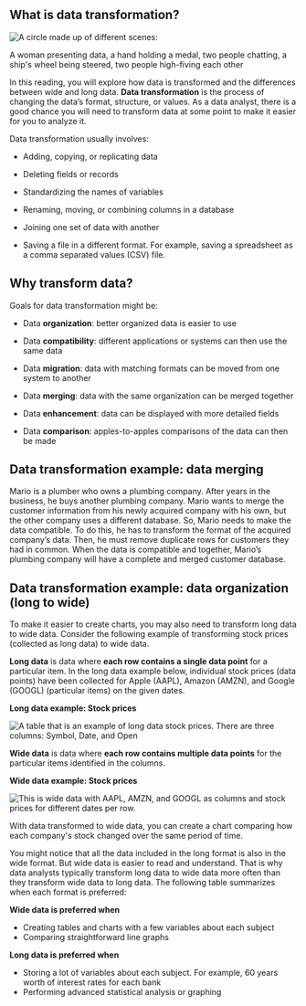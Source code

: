 
## What is data transformation?

![A circle made up of different scenes: ](https://d3c33hcgiwev3.cloudfront.net/imageAssetProxy.v1/jtwtFPydRZWcLRT8ndWVjA_977547953ee4493fb24a750ac653c0e5_Screen-Shot-2021-03-04-at-9.01.41-PM.png?expiry=1628121600000&hmac=DYl-tDp3m255ZtBvx5qof-Gvt-uJn26em7z8KmYeavk)

A woman presenting data, a hand holding a medal, two people chatting, a ship's wheel being steered, two people high-fiving each other

In this reading, you will explore how data is transformed and the differences between wide and long data. **Data transformation** is the process of changing the data’s format, structure, or values. As a data analyst, there is a good chance you will need to transform data at some point to make it easier for you to analyze it. 

Data transformation usually involves:

-   Adding, copying, or replicating data 
    
-   Deleting fields or records 
    
-   Standardizing the names of variables
    
-   Renaming, moving, or combining columns in a database
    
-   Joining one set of data with another
    
-   Saving a file in a different format. For example, saving a spreadsheet as a comma separated values (CSV) file.
    

## Why transform data?

Goals for data transformation might be: 

-   Data **organization**: better organized data is easier to use
    
-   Data **compatibility**: different applications or systems can then use the same data
    
-   Data **migration**: data with matching formats can be moved from one system to another
    
-   Data **merging**: data with the same organization can be merged together
    
-   Data **enhancement**: data can be displayed with more detailed fields 
    
-   Data **comparison**: apples-to-apples comparisons of the data can then be made 
    

## Data transformation example: data merging

Mario is a plumber who owns a plumbing company. After years in the business, he buys another plumbing company. Mario wants to merge the customer information from his newly acquired company with his own, but the other company uses a different database. So, Mario needs to make the data compatible. To do this, he has to transform the format of the acquired company’s data. Then, he must remove duplicate rows for customers they had in common. When the data is compatible and together, Mario’s plumbing company will have a complete and merged customer database.

## Data transformation example: data organization (long to wide)

To make it easier to create charts, you may also need to transform long data to wide data. Consider the following example of transforming stock prices (collected as long data) to wide data.

**Long data** is data where **each row contains a single data point** for a particular item. In the long data example below, individual stock prices (data points) have been collected for Apple (AAPL), Amazon (AMZN), and Google (GOOGL) (particular items) on the given dates.

**Long data example: Stock prices**

![A table that is an example of long data stock prices. There are three columns: Symbol, Date, and Open](https://d3c33hcgiwev3.cloudfront.net/imageAssetProxy.v1/dq8jjvDiQgmvI47w4hIJsA_ffb38f9200364ce7862d8848c8147a19_Screen-Shot-2020-11-24-at-5.42.01-PM.png?expiry=1628121600000&hmac=_A6of0OFfrgRKt3CfCweQVKBi1OXradCMtm5zzUs6RM)

**Wide data** is data where **each row contains multiple data points** for the particular items identified in the columns. 

**Wide data example: Stock prices**

![This is wide data with AAPL, AMZN, and GOOGL as columns and stock prices for different dates per row.](https://d3c33hcgiwev3.cloudfront.net/imageAssetProxy.v1/5IiB_OOFR_eIgfzjhVf3VA_5066f31f0192481980d15830caf61b8e_Screen-Shot-2021-03-17-at-3.00.51-PM.png?expiry=1628121600000&hmac=VX66nEoKxp8y5783lbtiCho5fWtUtPUXeUO19Bpyixk)

With data transformed to wide data, you can create a chart comparing how each company's stock changed over the same period of time.

You might notice that all the data included in the long format is also in the wide format. But wide data is easier to read and understand. That is why data analysts typically transform long data to wide data more often than they transform wide data to long data. The following table summarizes when each format is preferred:

**Wide data is preferred when** 
- Creating tables and charts with a few variables about each subject
- Comparing straightforward line graphs

**Long data is preferred when** 
- Storing a lot of variables about each subject. For example, 60 years worth of interest rates for each bank
- Performing advanced statistical analysis or graphing